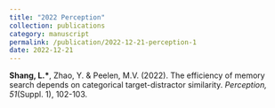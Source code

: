 ```yaml
---
title: "2022 Perception"
collection: publications
category: manuscript
permalink: /publication/2022-12-21-perception-1
date: 2022-12-21
---
```


**Shang, L.\***, Zhao, Y. & Peelen, M.V. (2022). The efficiency of memory search depends on categorical target-distractor similarity. *Perception, 51*(Suppl. 1), 102-103.
